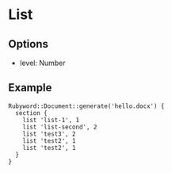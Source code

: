 # List

## Options
+ level: Number

## Example
```
Rubyword::Document::generate('hello.docx') {
  section {
    list 'list-1', 1
    list 'list-second', 2
    list 'test3', 2
    list 'test2', 1
    list 'test2', 1
  }
}
```
